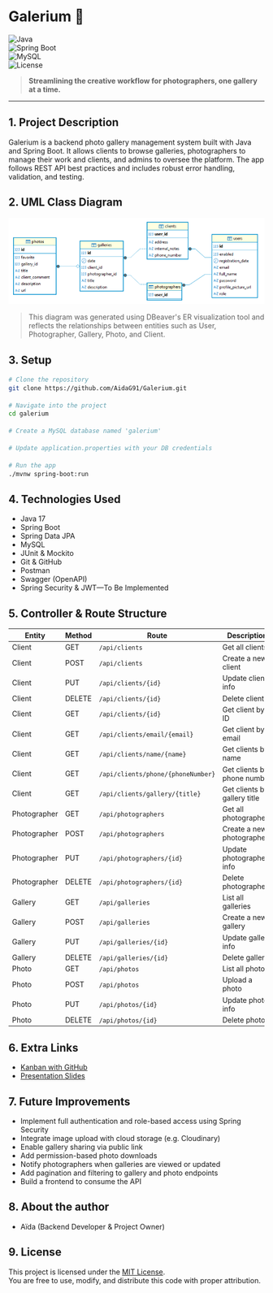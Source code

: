 # Galerium 📸  
![Java](https://img.shields.io/badge/Java-17-blue?logo=java)  
![Spring Boot](https://img.shields.io/badge/Spring_Boot-3.0-green?logo=spring)  
![MySQL](https://img.shields.io/badge/MySQL-Database-orange?logo=mysql)  
![License](https://img.shields.io/badge/License-MIT-lightgrey)

> **Streamlining the creative workflow for photographers, one gallery at a time.**

---

## 1. Project Description  
Galerium is a backend photo gallery management system built with Java and Spring Boot. It allows clients to browse 
galleries, photographers to manage their work and clients, and admins to oversee the platform. The app follows REST API 
best practices and includes robust error handling, validation, and testing.


## 2. UML Class Diagram  
![Class Diagram](./assets/class_diagram_Galerium.png)

> This diagram was generated using DBeaver's ER visualization tool and reflects the relationships between entities 
> such as User, Photographer, Gallery, Photo, and Client.


## 3. Setup  

```bash
# Clone the repository
git clone https://github.com/AidaG91/Galerium.git

# Navigate into the project
cd galerium

# Create a MySQL database named 'galerium'

# Update application.properties with your DB credentials

# Run the app
./mvnw spring-boot:run
```
## 4. Technologies Used  
- Java 17  
- Spring Boot  
- Spring Data JPA
- MySQL
- JUnit & Mockito
- Git & GitHub
- Postman
- Swagger (OpenAPI)
- Spring Security & JWT—To Be Implemented

## 5. Controller & Route Structure  

| Entity       | Method | Route                                 | Description                          |
|--------------|--------|----------------------------------------|--------------------------------------|
| Client       | GET    | `/api/clients`                         | Get all clients                      |
| Client       | POST   | `/api/clients`                         | Create a new client                  |
| Client       | PUT    | `/api/clients/{id}`                    | Update client info                   |
| Client       | DELETE | `/api/clients/{id}`                    | Delete client                        |
| Client       | GET    | `/api/clients/{id}`                    | Get client by ID                     |
| Client       | GET    | `/api/clients/email/{email}`          | Get client by email                  |
| Client       | GET    | `/api/clients/name/{name}`            | Get clients by name                  |
| Client       | GET    | `/api/clients/phone/{phoneNumber}`    | Get clients by phone number          |
| Client       | GET    | `/api/clients/gallery/{title}`        | Get clients by gallery title         |
| Photographer | GET    | `/api/photographers`                  | Get all photographers                |
| Photographer | POST   | `/api/photographers`                  | Create a new photographer            |
| Photographer | PUT    | `/api/photographers/{id}`             | Update photographer info             |
| Photographer | DELETE | `/api/photographers/{id}`             | Delete photographer                  |
| Gallery      | GET    | `/api/galleries`                      | List all galleries                   |
| Gallery      | POST   | `/api/galleries`                      | Create a new gallery                 |
| Gallery      | PUT    | `/api/galleries/{id}`                 | Update gallery info                  |
| Gallery      | DELETE | `/api/galleries/{id}`                 | Delete gallery                       |
| Photo        | GET    | `/api/photos`                         | List all photos                      |
| Photo        | POST   | `/api/photos`                         | Upload a photo                       |
| Photo        | PUT    | `/api/photos/{id}`                    | Update photo info                    |
| Photo        | DELETE | `/api/photos/{id}`                    | Delete photo                         |

## 6. Extra Links  
- [Kanban with GitHub](https://github.com/users/AidaG91/projects/3/)  
- [Presentation Slides](https://www.canva.com/design/DAGzCZWOk40/yHYaeIKBJNhqztTYHw08JQ/view?utm_content=DAGzCZWOk40&utm_campaign=designshare&utm_medium=link2&utm_source=uniquelinks&utlId=h064741c1dd)  

## 7. Future Improvements  
- Implement full authentication and role-based access using Spring Security
- Integrate image upload with cloud storage (e.g. Cloudinary)
- Enable gallery sharing via public link
- Add permission-based photo downloads
- Notify photographers when galleries are viewed or updated
- Add pagination and filtering to gallery and photo endpoints
- Build a frontend to consume the API 

## 8. About the author
- Aïda (Backend Developer & Project Owner)

## 9. License

This project is licensed under the [MIT License](https://opensource.org/licenses/MIT).  
You are free to use, modify, and distribute this code with proper attribution.


